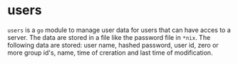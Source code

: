 # users

 `users` is a `go` module to manage user data for users that can have acces to a server.
 The data are stored in a file like the password file in `*nix`.
The following data are stored: user name, hashed password, user id, zero or more group id's, name, time of creration
and last time of modification.
